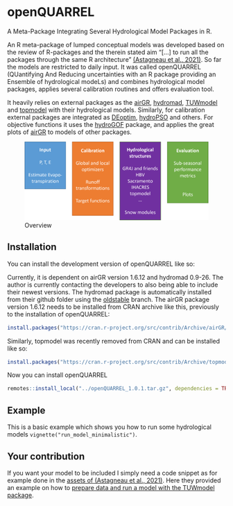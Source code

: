 
<!-- README.md is generated from README.Rmd. Please edit that file -->

# openQUARREL

<!-- badges: start -->

<!-- badges: end -->

A Meta-Package Integrating Several Hydrological Model Packages in R.

An R meta-package of lumped conceptual models was developed based on the
review of R-packages and the therein stated aim “\[…\] to run all the
packages through the same R architecture” [(Astagneau et al.,
2021)](https://doi.org/10.5194/hess-25-3937-2021). So far the models are
restricted to daily input. It was called openQUARREL (QUantifying And
Reducing uncertainties with an R package providing an Ensemble of
hydrological modeLs) and combines hydrological model packages, applies
several calibration routines and offers evaluation tool.

It heavily relies on external packages as the
[airGR](https://hydrogr.github.io/airGR/index.html),
[hydromad](https://hydromad.github.io/index.html),
[TUWmodel](https://rdrr.io/cran/TUWmodel/man/TUWmodel.html) and
[topmodel](https://github.com/ICHydro/topmodel) with their hydrological
models. Similarly, for calibration external packages are integrated as
[DEoptim](https://cran.r-project.org/web/packages/DEoptim/index.html),
[hydroPSO](https://github.com/hzambran/hydroPSO) and others. For
objective functions it uses the
[hydroGOF](https://cran.r-project.org/web/packages/hydroGOF/index.html)
package, and applies the great plots of
[airGR](https://hydrogr.github.io/airGR/index.html) to models of other
packages.

<figure>
<img src="man/figures/openQUARREL_overview.png" alt="Overview" />
<figcaption aria-hidden="true">Overview</figcaption>
</figure>

## Installation

You can install the development version of openQUARREL like so:

Currently, it is dependent on airGR version 1.6.12 and hydromad 0.9-26.
The author is currently contacting the developers to also being able to
include their newest versions. The hydromad package is automatically
installed from their github folder using the
[oldstable](https://github.com/hydromad/hydromad/tree/oldstable) branch.
The airGR package version 1.6.12 needs to be installed from CRAN archive
like this, previously to the installation of openQUARREL:

``` r
install.packages("https://cran.r-project.org/src/contrib/Archive/airGR/airGR_1.6.12.tar.gz", repos = NULL, type = "source")
```

Similarly, topmodel was recently removed from CRAN and can be installed
like so:

``` r
install.packages("https://cran.r-project.org/src/contrib/Archive/topmodel/topmodel_0.7.5.tar.gz", repos = NULL, type = "source")
```

Now you can install openQUARREL

``` r
remotes::install_local("../openQUARREL_1.0.1.tar.gz", dependencies = TRUE)
```

## Example

This is a basic example which shows you how to run some hydrological
models `vignette("run_model_minimalistic")`.

## Your contribution

If you want your model to be included I simply need a code snippet as
for example done in the [assets of (Astagneau et al.,
2021)](https://github.com/hydroGR/hydroModPkgR-article). Here they
provided an example on how to [prepare data and run a model with the
TUWmodel
package](https://github.com/hydroGR/hydroModPkgR-article/blob/master/hydromad_mountainous.R).
